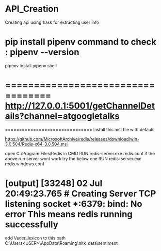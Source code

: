 # API_Creation
Creating api using flask for extracting user info

pip install pipenv
command to check : pipenv --version
==================================
pipenv install
pipenv shell

==================================
http://127.0.0.1:5001/getChannelDetails?channel=atgoogletalks
================================

===============================
Install this msi file with defauls

https://github.com/MicrosoftArchive/redis/releases/download/win-3.0.504/Redis-x64-3.0.504.msi

open C:\Program Files\Redis in CMD
RUN redis-server.exe redis.conf
    if the above run server wont work try the below one 
RUN redis-server.exe redis.windows.conf

[output]
[33248] 02 Jul 20:49:23.765 # Creating Server TCP listening socket *:6379: bind: No error
This means redis running successfully
==============================

add Vader_lexicon to this path 
C:\Users\<USER>\AppData\Roaming\nltk_data\sentiment